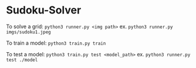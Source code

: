 # Sudoku-Solver

To solve a grid: `python3 runner.py <img path>`
ex. `python3 runner.py imgs/sudoku1.jpeg`

To train a model: `python3 train.py train`

To test a model: `python3 train.py test <model_path>`
ex. `python3 runner.py test ./model`
